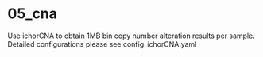 # 05_cna

Use ichorCNA to obtain 1MB bin copy number alteration results per sample. Detailed configurations please see config_ichorCNA.yaml


